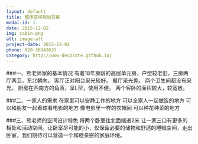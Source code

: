 ```yaml
---
layout: default
title: 整体空间规划方案
modal-id: 1
date: 2015-12-02
img: cabin.png
alt: image-alt
project-date: 2015-12-02
phone: 020-38343625
category: http://wow-decorate.github.io/
---
```


###一、熊老师家的基本情况
有着18年房龄的高层单元房，户型较老旧，三房两厅两卫，东北朝向。
客厅正对阳台采光较好。
餐厅采光差。
两个卫生间都没有采光。
厨房在西南方的角落，呈L型，使用不便。
两个客卧的面积较大，较宽敞。

###二、一家人的需求
在家里可以安静工作的地方
可以全家人一起做饭的地方
可以和朋友一起看球看电影的地方
像电影里一样的衣帽间
可以种花种菜的地方

###三、熊老师的空间设计特色
将两个卧室往北面缩进2米 让一家三口有更多的相处和活动空间。让卧室尽可能的小，仅保留必要的储物和舒适的睡眠空间，走出卧室，我们期待可以营造一个和睦亲密的家庭环境。

